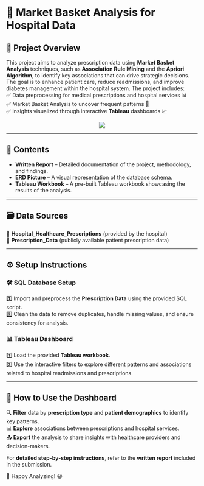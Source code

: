 # 🚀 Market Basket Analysis for Hospital Data

## 📌 Project Overview  
This project aims to analyze prescription data using **Market Basket Analysis** techniques, such as **Association Rule Mining** and the **Apriori Algorithm**, to identify key associations that can drive strategic decisions. The goal is to enhance patient care, reduce readmissions, and improve diabetes management within the hospital system. The project includes:  
✅ Data preprocessing for medical prescriptions and hospital services 📊  
✅ Market Basket Analysis to uncover frequent patterns 🛒  
✅ Insights visualized through interactive **Tableau** dashboards 📈  

<p align="center">
  <img src=https://media1.giphy.com/media/v1.Y2lkPTc5MGI3NjExNXVhd2VnZ2g5emx3eDJoOTNkc2Q5c2xpMzR3azVnOW5kNGdidmtqZSZlcD12MV9pbnRlcm5hbF9naWZfYnlfaWQmY3Q9Zw/hsbBuswSSurd7j2yv6/giphy.gif>
</p>

---

## 📂 Contents  
- **Written Report** – Detailed documentation of the project, methodology, and findings.  
- **ERD Picture** – A visual representation of the database schema.  
- **Tableau Workbook** – A pre-built Tableau workbook showcasing the results of the analysis.

---

## 🗃️ Data Sources  
📌 **Hospital_Healthcare_Prescriptions** (provided by the hospital)  
📌 **Prescription_Data** (publicly available patient prescription data)

---

## ⚙️ Setup Instructions  

### 🛠️ SQL Database Setup  
1️⃣ Import and preprocess the **Prescription Data** using the provided SQL script.  
2️⃣ Clean the data to remove duplicates, handle missing values, and ensure consistency for analysis.

### 📊 Tableau Dashboard  
1️⃣ Load the provided **Tableau workbook**.  
2️⃣ Use the interactive filters to explore different patterns and associations related to hospital readmissions and prescriptions.

---

## 🎯 How to Use the Dashboard  
🔍 **Filter** data by **prescription type** and **patient demographics** to identify key patterns.  
📊 **Explore** associations between prescriptions and hospital services.  
📤 **Export** the analysis to share insights with healthcare providers and decision-makers.  

For **detailed step-by-step instructions**, refer to the **written report** included in the submission.

🚀 Happy Analyzing! 😃

